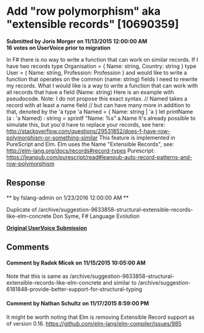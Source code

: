 # Add "row polymorphism" aka "extensible records" [10690359] #

**Submitted by Joris Morger on 11/13/2015 12:00:00 AM**  
**16 votes on UserVoice prior to migration**  

In F# there is no way to write a function that can work on similar records.
If I have two records
type Organisation = { Name: string, Country: string }
type User = { Name: string, Profession: Profession }
and would like to write a function that operates on the common (name: string) fields I need to rewrite my records.
What I would like is a way to write a function that can work with all records that have a field (Name: string)
Here is an example with pseudocode.
Note: I do not propose this exact syntax.
// Named takes a record with at least a name field
// but can have many more in addition to that, denoted by the 'a
type 'a Named = { Name: string | 'a }
let printName (a : 'a Named) : string =
sprintf "Name: %s" a.Name
It's already possible to simulate this, but you'd have to replace your records, see here: http://stackoverflow.com/questions/29531852/does-f-have-row-polymorphism-or-something-similar
This feature is implemented in PureScript and Elm.
Elm uses the Name "Extensible Records", see: http://elm-lang.org/docs/records#record-types
Purescript: https://leanpub.com/purescript/read#leanpub-auto-record-patterns-and-row-polymorphism



## Response ##
** by fslang-admin on 1/23/2016 12:00:00 AM **

Duplicate of /archive/suggestion-9633858-structural-extensible-records-like-elm-concrete
Don Syme, F# Language Evolution


**[Original UserVoice Submission](https://fslang.uservoice.com/forums/245727-f-language/suggestions/10690359)**


## Comments ##


#### Comment by Radek Micek on 11/15/2015 10:05:00 AM ####
Note that this is same as
/archive/suggestion-9633858-structural-extensible-records-like-elm-concrete
and similar to
/archive/suggestion-6181848-provide-better-support-for-structural-typing


#### Comment by Nathan Schultz on 11/17/2015 8:59:00 PM ####
It might be worth noting that Elm is removing Extensible Record support as of version 0.16.
https://github.com/elm-lang/elm-compiler/issues/985

